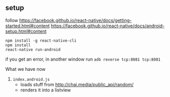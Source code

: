 setup
-----

follow
https://facebook.github.io/react-native/docs/getting-started.html#content
https://facebook.github.io/react-native/docs/android-setup.html#content

```
npm install -g react-native-cli
npm install
react-native run-android
```

if you get an error, in another window run
`adb reverse tcp:8081 tcp:8081`


What we have now

1. `index.android.js` 
	* loads stuff from http://chai.media/public_api/random/
	* renders it into a listview

